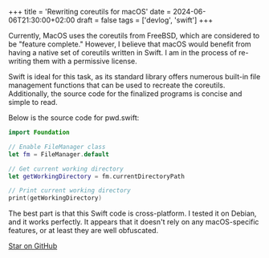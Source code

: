 +++
title = 'Rewriting coreutils for macOS'
date = 2024-06-06T21:30:00+02:00
draft = false
tags = ['devlog', 'swift']
+++

Currently, MacOS uses the coreutils from FreeBSD, which are considered to be "feature complete." However, I believe that macOS would benefit from having a native set of coreutils written in Swift. I am in the process of re-writing them with a permissive license.

Swift is ideal for this task, as its standard library offers numerous built-in file management functions that can be used to recreate the coreutils. Additionally, the source code for the finalized programs is concise and simple to read.

Below is the source code for pwd.swift:

```swift
import Foundation

// Enable FileManager class
let fm = FileManager.default

// Get current working directory
let getWorkingDirectory = fm.currentDirectoryPath

// Print current working directory
print(getWorkingDirectory)
```

The best part is that this Swift code is cross-platform. I tested it on Debian, and it works perfectly. It appears that it doesn't rely on any macOS-specific features, or at least they are well obfuscated.



[Star on GitHub](https://github.com/neetware/coreutils)